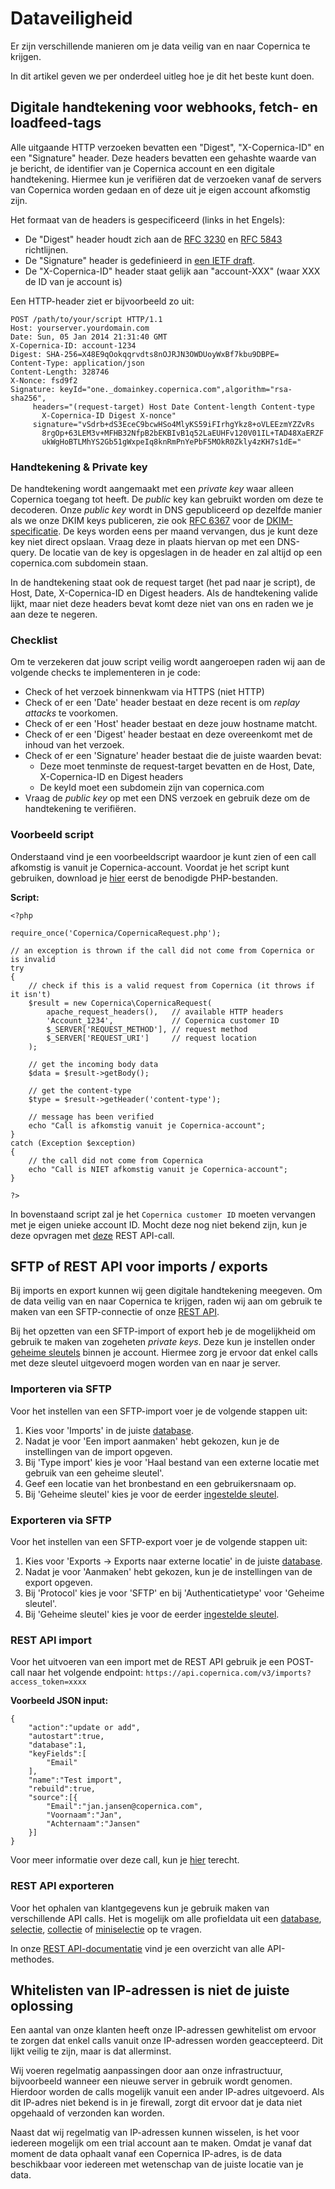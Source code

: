 # Dataveiligheid
Er zijn verschillende manieren om je data veilig van en naar Copernica te krijgen.

In dit artikel geven we per onderdeel uitleg hoe je dit het beste kunt doen.

## Digitale handtekening voor webhooks, fetch- en loadfeed-tags
Alle uitgaande HTTP verzoeken bevatten een "Digest", "X-Copernica-ID" en een "Signature" header. Deze headers bevatten een gehashte waarde van je bericht, de identifier van je Copernica account en een digitale handtekening. Hiermee kun je verifiëren dat de verzoeken vanaf de servers van Copernica worden gedaan en of deze uit je eigen account afkomstig zijn.

Het formaat van de headers is gespecificeerd (links in het Engels):

* De "Digest" header houdt zich aan de [RFC 3230](https://tools.ietf.org/html/rfc3230#section-4.3.2 "Instance Digests in PHP") 
en [RFC 5843](https://tools.ietf.org/html/rfc5843 "Additional Hash Algorithms for HTTP Instance Digests") richtlijnen.
* De "Signature" header is gedefinieerd in [een IETF draft](https://tools.ietf.org/html/draft-cavage-http-signatures-11 "Signing HTTP Messages").
* De "X-Copernica-ID" header staat gelijk aan "account-XXX" (waar XXX de ID van je account is)

Een HTTP-header ziet er bijvoorbeeld zo uit:
```
POST /path/to/your/script HTTP/1.1
Host: yourserver.yourdomain.com
Date: Sun, 05 Jan 2014 21:31:40 GMT
X-Copernica-ID: account-1234
Digest: SHA-256=X48E9qOokqqrvdts8nOJRJN3OWDUoyWxBf7kbu9DBPE=
Content-Type: application/json
Content-Length: 328746
X-Nonce: fsd9f2
Signature: keyId="one._domainkey.copernica.com",algorithm="rsa-sha256",
     headers="(request-target) Host Date Content-length Content-type
       X-Copernica-ID Digest X-nonce"
     signature="vSdrb+dS3EceC9bcwHSo4MlyKS59iFIrhgYkz8+oVLEEzmYZZvRs
       8rgOp+63LEM3v+MFHB32NfpB2bEKBIvB1q52LaEUHFv120V01IL+TAD48XaERZF
       ukWgHoBTLMhYS2Gb51gWxpeIq8knRmPnYePbF5MOkR0Zkly4zKH7s1dE="
```
### Handtekening & Private key
De handtekening wordt aangemaakt met een *private key* waar alleen Copernica 
toegang tot heeft. De *public* key kan gebruikt worden om deze te decoderen. 
Onze *public key* wordt in DNS gepubliceerd op dezelfde manier als we onze 
DKIM keys publiceren, zie ook [RFC 6367](https://tools.ietf.org/html/rfc6376#section-3.6.1 "DomainKeys Identified Mail Signatures") 
voor de [DKIM-specificatie](./dkim "DKIM in Copernica"). De keys worden 
eens per maand vervangen, dus je kunt deze key niet direct opslaan. Vraag 
deze in plaats hiervan op met een DNS-query. De locatie van de key 
is opgeslagen in de header en zal altijd op een copernica.com subdomein staan.

In de handtekening staat ook de request target (het pad naar je 
script), de Host, Date, X-Copernica-ID en Digest headers. Als de handtekening 
valide lijkt, maar niet deze headers bevat komt deze niet van ons en 
raden we je aan deze te negeren.

### Checklist
Om te verzekeren dat jouw script veilig wordt aangeroepen raden wij 
aan de volgende checks te implementeren in je code:

* Check of het verzoek binnenkwam via HTTPS (niet HTTP)
* Check of er een 'Date' header bestaat en deze recent is om *replay attacks* te voorkomen.
* Check of er een 'Host' header bestaat en deze jouw hostname matcht.
* Check of er een 'Digest' header bestaat en deze overeenkomt met de inhoud van het verzoek.
* Check of er een 'Signature' header bestaat die de juiste waarden bevat:
    * Deze moet tenminste de request-target bevatten en de Host, Date, X-Copernica-ID en Digest headers
    * De keyId moet een subdomein zijn van copernica.com
* Vraag de *public key* op met een DNS verzoek en gebruik deze om de handtekening 
te verifiëren.

### Voorbeeld script
Onderstaand vind je een voorbeeldscript waardoor je kunt zien of een call afkomstig is vanuit je Copernica-account. Voordat je het script kunt gebruiken, download je [hier](https://github.com/CopernicaMarketingSoftware/http-signatures-php/tree/master/src) eerst de benodigde PHP-bestanden.

**Script:**  
```
<?php

require_once('Copernica/CopernicaRequest.php');

// an exception is thrown if the call did not come from Copernica or is invalid
try
{
    // check if this is a valid request from Copernica (it throws if it isn't)
    $result = new Copernica\CopernicaRequest(
        apache_request_headers(),   // available HTTP headers
        'Account_1234',           	// Copernica customer ID
        $_SERVER['REQUEST_METHOD'], // request method
        $_SERVER['REQUEST_URI']     // request location
    );

    // get the incoming body data
    $data = $result->getBody();

    // get the content-type
    $type = $result->getHeader('content-type');

    // message has been verified
    echo "Call is afkomstig vanuit je Copernica-account";
}
catch (Exception $exception)
{
    // the call did not come from Copernica
    echo "Call is NIET afkomstig vanuit je Copernica-account";
}

?>
```

In bovenstaand script zal je het `Copernica customer ID` moeten vervangen met je eigen unieke account ID. Mocht deze nog niet bekend zijn, kun je deze opvragen met [deze](restv3/rest-get-identity) REST API-call.

## SFTP of REST API voor imports / exports
Bij imports en export kunnen wij geen digitale handtekening meegeven. Om de data veilig van en naar Copernica te krijgen, raden wij aan om gebruik te maken van een SFTP-connectie of onze [REST API](https://www.copernica.com/nl/documentation/restv3/rest-api). 

Bij het opzetten van een SFTP-import of export heb je de mogelijkheid om gebruik te maken van zogeheten *private keys*. Deze kun je instellen onder [geheime sleutels](https://ms.copernica.com/#/admin/account/private-keys) binnen je account. Hiermee zorg je ervoor dat enkel calls met deze sleutel uitgevoerd mogen worden van en naar je server.

### Importeren via SFTP
Voor het instellen van een SFTP-import voer je de volgende stappen uit:
1. Kies voor 'Imports' in de juiste [database](https://ms.copernica.com/#/profiles).
2. Nadat je voor 'Een import aanmaken' hebt gekozen, kun je de instellingen van de import opgeven.
3. Bij 'Type import' kies je voor 'Haal bestand van een externe locatie met gebruik van een geheime sleutel'.
4. Geef een locatie van het bronbestand en een gebruikersnaam op.
5. Bij 'Geheime sleutel' kies je voor de eerder [ingestelde sleutel](https://ms.copernica.com/#/admin/account/private-keys).

### Exporteren via SFTP
Voor het instellen van een SFTP-export voer je de volgende stappen uit:
1. Kies voor 'Exports -> Exports naar externe locatie' in de juiste [database](https://ms.copernica.com/#/profiles).
2. Nadat je voor 'Aanmaken' hebt gekozen, kun je de instellingen van de export opgeven.
4. Bij 'Protocol' kies je voor 'SFTP' en bij 'Authenticatietype' voor 'Geheime sleutel'.
5. Bij 'Geheime sleutel' kies je voor de eerder [ingestelde sleutel](https://ms.copernica.com/#/admin/account/private-keys).

### REST API import
Voor het uitvoeren van een import met de REST API gebruik je een POST-call naar het volgende endpoint: `https://api.copernica.com/v3/imports?access_token=xxxx`

**Voorbeeld JSON input:**  
```
{
    "action":"update or add",
    "autostart":true,
    "database":1,
    "keyFields":[
        "Email"
    ],
    "name":"Test import",
    "rebuild":true,
    "source":[{
        "Email":"jan.jansen@copernica.com",
        "Voornaam":"Jan",
        "Achternaam":"Jansen"
    }]
}
```

Voor meer informatie over deze call, kun je [hier](https://www.copernica.com/nl/documentation/restv3/rest-post-imports) terecht.

### REST API exporteren
Voor het ophalen van klantgegevens kun je gebruik maken van verschillende API calls. Het is mogelijk om alle profieldata uit een [database](https://www.copernica.com/nl/documentation/restv3/rest-get-database-profiles), [selectie](https://www.copernica.com/nl/documentation/restv3/rest-get-view-profiles), [collectie](https://www.copernica.com/nl/documentation/restv3/rest-get-collection-subprofiles) of [miniselectie](https://www.copernica.com/nl/documentation/restv3/rest-get-miniview-subprofiles) op te vragen. 

In onze [REST API-documentatie](https://www.copernica.com/nl/documentation/restv3/rest-methods) vind je een overzicht van alle API-methodes.

## Whitelisten van IP-adressen is niet de juiste oplossing
Een aantal van onze klanten heeft onze IP-adressen gewhitelist om ervoor te zorgen dat enkel calls vanuit onze IP-adressen worden geaccepteerd. Dit lijkt veilig te zijn, maar is dat allerminst. 

Wij voeren regelmatig aanpassingen door aan onze infrastructuur, bijvoorbeeld wanneer een nieuwe server in gebruik wordt genomen. Hierdoor worden de calls mogelijk vanuit een ander IP-adres uitgevoerd. Als dit IP-adres niet bekend is in je firewall, zorgt dit ervoor dat je data niet opgehaald of verzonden kan worden. 

Naast dat wij regelmatig van IP-adressen kunnen wisselen, is het voor iedereen mogelijk om een trial account aan te maken. Omdat je vanaf dat moment de data ophaalt vanaf een Copernica IP-adres, is de data beschikbaar voor iedereen met wetenschap van de juiste locatie van je data.
